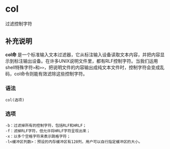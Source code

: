 col
===

过滤控制字符

## 补充说明

**col命** 是一个标准输入文本过滤器，它从标注输入设备读取文本内容，并把内容显示到标注输出设备。在许多UNIX说明文件里，都有RLF控制字符。当我们运用shell特殊字符`>`和`>>`，把说明文件的内容输出成纯文本文件时，控制字符会变成乱码，col命令则能有效滤除这些控制字符。

### 语法  

```
col(选项)
```

### 选项  

```
-b：过滤掉所有的控制字符，包括RLF和HRLF；
-f：滤掉RLF字符，但允许将HRLF字符呈现出来；
-x：以多个空格字符来表示跳格字符；
-l<缓冲区列数>：预设的内存缓冲区有128列，用户可以自行指定缓冲区的大小。
```